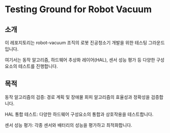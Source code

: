 # Testing Ground for Robot Vacuum

## 소개

이 레포지토리는 robot-vacuum 조직의 로봇 진공청소기 개발을 위한 테스팅 그라운드입니다. 

여기서는 동작 알고리즘, 하드웨어 추상화 레이어(HAL), 센서 성능 평가 등 다양한 구성 요소의 테스트를 진행합니다.

## 목적

동작 알고리즘의 검증: 경로 계획 및 장애물 회피 알고리즘의 효율성과 정확성을 검증합니다.

HAL 통합 테스트: 다양한 하드웨어 구성요소의 통합과 상호작용을 테스트합니다. 

센서 성능 평가: 각종 센서와 배터리의 성능을 평가하고 최적화합니다.
